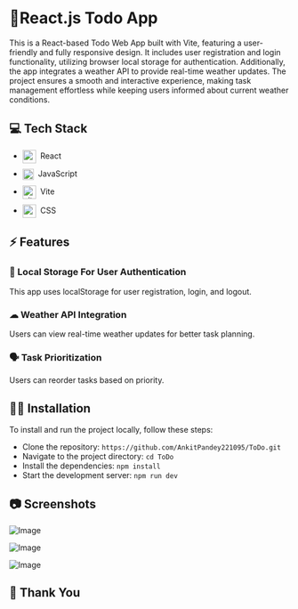# 📝React.js Todo App
This is a React-based Todo Web App built with Vite, featuring a user-friendly and fully responsive design. It includes user registration and login functionality, utilizing browser local storage for authentication. Additionally, the app integrates a weather API to provide real-time weather updates. The project ensures a smooth and interactive experience, making task management effortless while keeping users informed about current weather conditions.

## 💻 Tech Stack

<ul style="display: flex; flex-direction: column; gap:10px;">
  <li style="vertical-align: middle;">
    <img src="https://go-skill-icons.vercel.app/api/icons?i=react" alt="react" width="24" style="vertical-align: middle; margin-right: 4px;" /> React
  </li>
    <li style="vertical-align: middle;">
    <img src="https://go-skill-icons.vercel.app/api/icons?i=javascript" alt="typescript" width="20" style="vertical-align: middle;margin-right: 4px;" /> JavaScript
  </li>
    <li style="vertical-align: middle;">
    <img src="https://go-skill-icons.vercel.app/api/icons?i=vite" alt="vite" width="24" style="vertical-align: middle;margin-right: 4px;" /> Vite
  </li>
    <li style="vertical-align: middle;">
    <img src="https://go-skill-icons.vercel.app/api/icons?i=css" alt="mui" width="24" style="vertical-align: middle;margin-right: 4px;" /> CSS
  </li>
</ul>

## ⚡ Features

### 🏪 Local Storage For User Authentication

This app uses localStorage for user registration, login, and logout.

### ☁ Weather API Integration

Users can view real-time weather updates for better task planning.

### 🗣️ Task Prioritization

Users can reorder tasks based on priority.

## 👨‍💻 Installation

To install and run the project locally, follow these steps:

- Clone the repository: `https://github.com/AnkitPandey221095/ToDo.git`
- Navigate to the project directory: `cd ToDo`
- Install the dependencies: `npm install`
- Start the development server: `npm run dev`

## 📷 Screenshots

![Image](https://github.com/user-attachments/assets/a4c50541-45a5-40ff-aebe-3c0c1c9d9ed7)

![Image](https://github.com/user-attachments/assets/9817a005-bab4-4c6c-9317-d07a74bb9ca7)

![Image](https://github.com/user-attachments/assets/8e6e52f5-0aac-410d-874f-e051bde57f96)

## 🚀 Thank You
